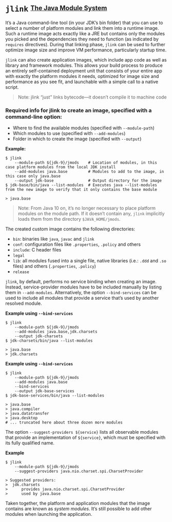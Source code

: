 # `jlink` <sup><sub>[The Java Module System][1]</sub></sup>

It’s a Java command-line tool (in your JDK’s bin folder) that you can use to select a number of platform modules and link them into a runtime image. Such a runtime image acts exactly like a JRE but contains only the modules you picked and the dependencies they need to function (as indicated by `requires` directives). During that linking phase, `jlink` can be used to further optimize image size and improve VM performance, particularly startup time.

`jlink` can also create application images, which include app code as well as library and framework modules. This allows your build process to produce an entirely self-contained deployment unit that consists of your entire app with exactly the platform modules it needs, optimized for image size and performance as you see fit, and launchable with a simple call to a native script.

> Note: jlink “just” links bytecode—it doesn’t compile it to machine code

### Required info for jlink to create an image, specified with a command-line option:

* Where to find the available modules (specified with `--module-path`)
* Which modules to use (specified with `--add-modules`)
* Folder in which to create the image (specified with `--output`)

**Example:**

```shell
$ jlink
    --module-path ${jdk-9}/jmods    # Location of modules, in this case platform modules from the local JDK install  
    --add-modules java.base         # Modules to add to the image, in this case only java.base
    --output jdk-base               # Output directory for the image
$ jdk-base/bin/java --list-modules  # Executes java --list-modules from the new image to verify that it only contains the base module 

> java.base
```

> Note: From Java 10 on, it’s no longer necessary to place platform modules on the module path. If it doesn’t contain any, `jlink` implicitly loads them from the directory `$JAVA_HOME/jmods`.

The created custom image contains the following directories:

* `bin`: binaries like `java`, `javac` and `jlink`
* `conf`: configuration files like `.properties`, `.policy` and others
* `include`: C header files
* `legal`
* `lib`: all modules fused into a single file, native libraries (i.e.: `.ddd` and `.so` files) and others (`.properties`, `.policy`)
* `release`


`jlink`, by default, performs no service binding when creating an image. Instead, service-provider modules have to be included manually by listing them in `--add-modules`. Alternatively, the option `--bind-services` can be used to include all modules that provide a service that’s used by another resolved module.

**Example using `--bind-services`**

```
$ jlink
    --module-path ${jdk-9}/jmods
    --add-modules java.base,jdk.charsets
    --output jdk-charsets
$ jdk-charsets/bin/java --list-modules

> java.base
> jdk.charsets
```

**Example using `--bind-services`**

```
$ jlink
    --module-path ${jdk-9}/jmods
    --add-modules java.base
    --bind-services
    --output jdk-base-services
$ jdk-base-services/bin/java --list-modules

> java.base
> java.compiler
> java.datatransfer
> java.desktop
# ... truncated here about three dozen more modules
```

The option `--suggest-providers ${service}` lists all observable modules that provide an implementation of `${service}`, which must be specified with its fully qualified name.

**Example**

```
$ jlink
    --module-path ${jdk-9}/jmods
    --suggest-providers java.nio.charset.spi.CharsetProvider

> Suggested providers:
>  jdk.charsets
>      provides java.nio.charset.spi.CharsetProvider
>      used by java.base
```

Taken together, the platform and application modules that the image contains are known as *system modules*. It’s still possible to add other modules when launching the application.

[1]: https://www.amazon.com/dp/1617294284/ref=cm_sw_em_r_mt_dp_U_WXX8Eb6J2XEDV
